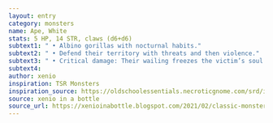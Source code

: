 ```yaml
---
layout: entry 
category: monsters
name: Ape, White
stats: 5 HP, 14 STR, claws (d6+d6)
subtext1: " • Albino gorillas with nocturnal habits."
subtext2: " • Defend their territory with threats and then violence."
subtext3: " • Critical damage: Their wailing freezes the victim’s soul (d8 WIL damage)"
subtext4: 
author: xenio
inspiration: TSR Monsters
inspiration_source: https://oldschoolessentials.necroticgnome.com/srd/index.php/Monster_Descriptions
source: xenio in a bottle
source_url: https://xenioinabottle.blogspot.com/2021/02/classic-monsters-for-cairnito-part-1.html
---
```

